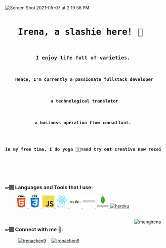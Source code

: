<img width="1234" alt="Screen Shot 2021-05-07 at 2 19 58 PM" src="https://user-images.githubusercontent.com/51871665/117510075-437d8780-af40-11eb-9e32-69613506c141.png">


<!--
### Hi there 👋
**mengirena/mengirena** is a ✨ _special_ ✨ repository because its `README.md` (this file) appears on your GitHub profile.

Here are some ideas to get you started:

- 🔭 I’m currently working on ...
- 🌱 I’m currently learning ...
- 👯 I’m looking to collaborate on ...
- 🤔 I’m looking for help with ...
- 💬 Ask me about ...
- 📫 How to reach me: ...
- 😄 Pronouns: ...
- ⚡ Fun fact: ...
-->
<pre>
<h1 align="center">Irena, a slashie here! 🎉 </h1>
<h3 align="center">I enjoy life full of varieties.</h3>
<h4 align="center"> Hence, I'm currently a passionate fullstack developer</h4>
<h4 align="center"> a technological translator</h4>
<h4 align="center"> a business operation flow consultant. </h4> <!-- <h4 align="center"> a blogger</h4> -->

<h4 align="center">In my free time, I do yoga 🧘🏻‍♀️and try out creative new receipes to improve my cooking skill 👩🏻‍🍳.</h4>

</pre>
<!--
<p align="left"> <img src="https://komarev.com/ghpvc/?username=a&label=Profile%20views&color=0e75b6&style=flat" alt="a" /> </p>

<p align="left"> <a href="https://github.com/ryo-ma/github-profile-trophy"><img src="https://github-profile-trophy.vercel.app/?username=a" alt="a" /></a> </p>

<p align="left"> <a href="https://twitter.com/a" target="blank"><img src="https://img.shields.io/twitter/follow/a?logo=twitter&style=for-the-badge" alt="a" /></a> </p>
-->
<br />

<h3 align="left">👉🏽 Languages and Tools that I use:</h3>
&emsp;&emsp;<span align="left"> 
  <a href="https://www.w3.org/html/" target="_blank"> <img src="https://raw.githubusercontent.com/devicons/devicon/master/icons/html5/html5-original-wordmark.svg" alt="html5" width="40" height="40"/> </a> 
  <a href="https://www.w3schools.com/css/" target="_blank"> <img src="https://raw.githubusercontent.com/devicons/devicon/master/icons/css3/css3-original-wordmark.svg" alt="css3" width="40" height="40"/> </a>
  <a href="https://developer.mozilla.org/en-US/docs/Web/JavaScript" target="_blank"> <img src="https://raw.githubusercontent.com/devicons/devicon/master/icons/javascript/javascript-original.svg" alt="javascript" width="40" height="40"/> </a> 
  <a href="https://reactjs.org/" target="_blank"> <img src="https://raw.githubusercontent.com/devicons/devicon/master/icons/react/react-original-wordmark.svg" alt="react" width="40" height="40"/> </a>
  <a href="https://nodejs.org" target="_blank"> <img src="https://raw.githubusercontent.com/devicons/devicon/master/icons/nodejs/nodejs-original-wordmark.svg" alt="nodejs" width="40" height="40"/> </a> 
  <a href="https://expressjs.com" target="_blank"> <img src="https://raw.githubusercontent.com/devicons/devicon/master/icons/express/express-original-wordmark.svg" alt="express" width="40" height="40"/> </a>   
  <a href="https://www.mongodb.com/" target="_blank"> <img src="https://raw.githubusercontent.com/devicons/devicon/master/icons/mongodb/mongodb-original-wordmark.svg" alt="mongodb" width="40" height="40"/> </a> 
  <a href="https://heroku.com" target="_blank"> <img src="https://www.vectorlogo.zone/logos/heroku/heroku-icon.svg" alt="heroku" width="40" height="40"/> </a>
</span>
<br />
<br />
<br />
<img align="right" src="https://github-readme-stats.vercel.app/api?username=mengirena&show_icons=true&locale=en" alt="mengirena" />

<!--<p align="right"><img align="center" src="https://github-readme-streak-stats.herokuapp.com/?user=mengirena&" alt="mengirena" /></p>
<p align="right">
  <img align="left" src="https://github-readme-stats.vercel.app/api/top-langs?username=mengirena&show_icons=true&locale=en&layout=compact" alt="mengirena" /></p>
-->
<h3 align="left">👉🏽 Connect with me 🙌:</h3>

&emsp;&emsp;&emsp;<a href="https://twitter.com/irenachen9" target="blank"><img align="center" src="http://i.imgur.com/wWzX9uB.png" alt="irenachen9"/></a>&emsp;
<a href="mailto:irena1009@gmail.com" target="blank"><img align="center" src="https://i.imgur.com/vltiL8c.png" alt="irenachen9"/></a>
</p>
